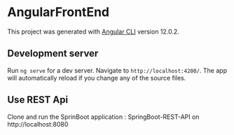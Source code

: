 # AngularFrontEnd

This project was generated with [Angular CLI](https://github.com/angular/angular-cli) version 12.0.2.

## Development server

Run `ng serve` for a dev server. Navigate to `http://localhost:4200/`. The app will automatically reload if you change any of the source files.

## Use REST Api

Clone and run the SprinBoot application : SpringBoot-REST-API on http://localhost:8080
